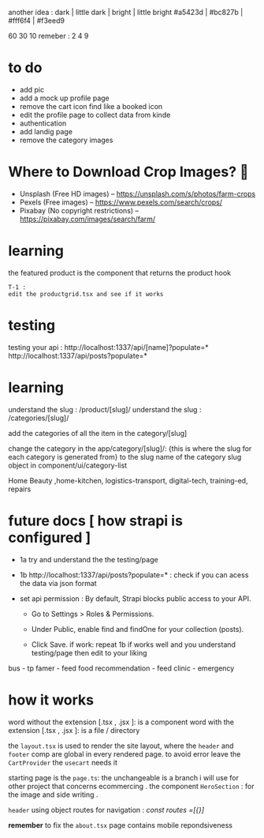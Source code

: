 another idea :
dark | little dark | bright | little bright
#a5423d | #bc827b | #fff6f4 | #f3eed9

60 30 10
remeber : 2  4  9

# to do
- add pic
- add a mock up profile page
- remove the cart icon
find like a booked icon
- edit the profile page to collect data from kinde 
- authentication
- add landig page
- remove the category images 

# Where to Download Crop Images? 📸

   - Unsplash (Free HD images) – https://unsplash.com/s/photos/farm-crops
   - Pexels (Free images) – https://www.pexels.com/search/crops/
   - Pixabay (No copyright restrictions) – https://pixabay.com/images/search/farm/

# learning

the featured product is the component that returns the product hook

    T-1 :
    edit the productgrid.tsx and see if it works

# testing

testing your api :
http://localhost:1337/api/[name]?populate=*
http://localhost:1337/api/posts?populate=*


# learning

understand the slug : /product/[slug]/
understand the slug : /categories/[slug]/

add the categories of all the item in the category/[slug]

change the category in the app/category/[slug]/: {this is where the slug for each category is generated from} to the slug name of the category slug object in component/ui/category-list





Home Beauty ,home-kitchen, logistics-transport, digital-tech, training-ed, repairs





# future docs [ how strapi is configured ]
* 1a try and understand the the testing/page
*  1b http://localhost:1337/api/posts?populate=* : check if you can acess the data via json format 
* set api permission : 
By default, Strapi blocks public access to your API.

  -  Go to Settings > Roles & Permissions.
  
  -  Under Public, enable find and findOne for your collection (posts).

  - Click Save.
  if work: 
repeat 1b
if works well and you understand testing/page 
then edit to your liking

bus - tp
famer - feed
food recommendation - feed
clinic - emergency

# how it works

word without the extension [.tsx , .jsx ]: is a component
word with the extension [.tsx , .jsx ]: is a file / directory

the `layout.tsx` is used to render the site layout, where the  `header` and `footer` comp are global in every rendered page. 
to avoid error leave the `CartProvider` the `usecart` needs it

starting page is the `page.ts`:
the unchangeable is a branch i will use for other project that concerns ecommercing .
the component `HeroSection` : for the image and side writing  .

`header` 
using object routes for navigation :
_const routes =[{}]_

**remember** to fix the `about.tsx`
page contains mobile repondsiveness
